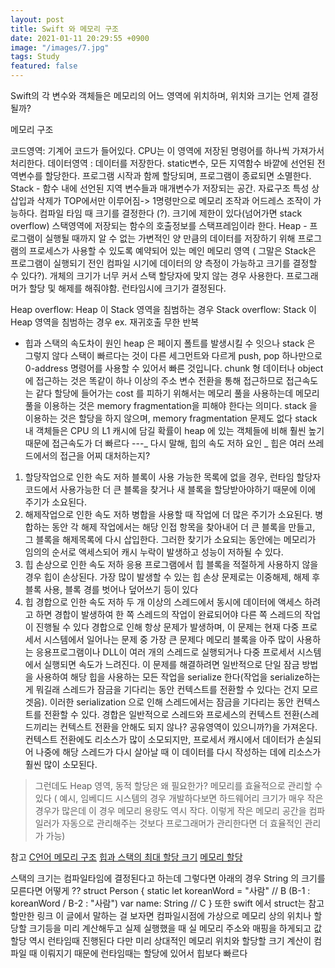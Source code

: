 ```yaml
---
layout: post
title: Swift 와 메모리 구조
date: 2021-01-11 20:29:55 +0900
image: "/images/7.jpg"
tags: Study
featured: false
---
```


Swift의 각 변수와 객체들은 메모리의 어느 영역에 위치하며, 위치와 크기는 언제 결정될까?

메모리 구조

코드영역: 기계어 코드가 들어있다. CPU는 이 영역에 저장된 명령어를 하나씩 가져가서 처리한다.
데이터영역 : 데이터를 저장한다. static변수, 모든 지역함수 바깥에 선언된 전역변수를 할당한다. 프로그램 시작과 함께 할당되며, 프로그램이 종료되면 소멸한다.
Stack - 함수 내에 선언된 지역 변수들과 매개변수가 저장되는 공간. 자료구조 특성 상 삽입과 삭제가 TOP에서만 이루어짐-> 1명령만으로 메모리 조작과 어드레스 조작이 가능하다. 컴파일 타임 때 크기를 결정한다 (?). 크기에 제한이 있다(넘어가면 stack overflow)
스택영역에 저장되는 함수의 호출정보를 스택프레임이라 한다.
Heap - 프로그램이 실행될 때까지 알 수 없는 가변적인 양 만큼의 데이터를 저장하기 위해 프로그램의 프로세스가 사용할 수 있도록 예약되어 있는 메인 메모리 영역 ( 그말은 Stack은 프로그램이 실행되기 전인 컴파일 시기에 데이터의 양 측정이 가능하고 크기를 결정할 수 있다?). 개체의 크기가 너무 커서 스택 할당자에 맞지 않는 경우 사용한다. 프로그래머가 할당 및 해제를 해줘야함. 런타임시에 크기가 결정된다.

Heap overflow: Heap 이 Stack 영역을 침범하는 경우
Stack overflow: Stack 이 Heap 영역을 침범하는 경우 ex. 재귀호출 무한 반복

- 힙과 스택의 속도차이 원인
  heap 은 페이지 폴트를 발생시킬 수 잇으나 stack 은 그렇지 않다
  스택이 빠르다는 것이 다른 세그먼트와 다르게 push, pop 하나만으로 0-address 명령어를 사용할 수 있어서 빠른 것입니다.
  chunk 형 데이터나 object에 접근하는 것은 똑같이 하나 이상의 주소 변수 전환을 통해 접근하므로 접근속도는 같다
  할당에 들어가는 cost 를 피하기 위해서는 메모리 풀을 사용하는데 메모리 풀을 이용하는 것은 memory fragmentation을 피해야 한다는 의미다.
  stack 을 이용하는 것은 할당을 하지 않으며, memory fragmentation 문제도 없다
  stack 내 객체들은 CPU 의 L1 캐시에 담길 확률이 heap 에 있는 객체들에 비해 훨씬 높기 때문에 접근속도가 더 빠르다
  ---_ 다시 말해, 힙의 속도 저하 요인 _ 힙은 여러 쓰레드에서의 접근을 어찌 대처하는지?

1. 할당작업으로 인한 속도 저하
   블록이 사용 가능한 목록에 없을 경우, 런타임 할당자 코드에서 사용가능한 더 큰 블록을 찾거나 새 블록을 할당받아야하기 때문에 이에 주기가 소요된다.
2. 해제작업으로 인한 속도 저하
   병합을 사용할 때 작업에 더 많은 주기가 소요된다. 병합하는 동안 각 해제 작업에서는 해당 인접 항목을 찾아내어 더 큰 블록을 만들고,
   그 블록을 해제목록에 다시 삽입한다. 그러한 찾기가 소요되는 동안에는 메모리가 임의의 순서로 액세스되어 캐시 누락이 발생하고 성능이 저하될 수 있다.
3. 힙 손상으로 인한 속도 저하
   응용 프로그램에서 힙 블록을 적절하게 사용하지 않을 경우 힙이 손상된다. 가장 많이 발생할 수 있는 힙 손상 문제로는 이중해제, 해제 후 블록 사용, 블록 경를 벗어나 덮어쓰기 등이 있다
4. 힙 경합으로 인한 속도 저하
   두 개 이상의 스레드에서 동시에 데이터에 액세스 하려고 하면 경합이 발생하여 한 쪽 스레드의 작업이 완료되어야 다른 쪽 스레드의 작업이 진행될 수 있다
   경합으로 인해 항상 문제가 발생하며, 이 문제는 현재 다중 프로세서 시스템에서 일어나는 문제 중 가장 큰 문제다
   메모리 블록을 아주 많이 사용하는 응용프로그램이나 DLL이 여러 개의 스레드로 실행되거나 다중 프로세서 시스템에서 실행되면 속도가 느려진다. 이 문제를 해결하려면 일반적으로 단일 잠금 방법을 사용하여 해당 힙을 사용하는 모든 작업을 serialize 한다(작업을 serialize하는게 뭐길래 스레드가 잠금을 기다리는 동안 컨텍스트를 전환할 수 있다는 건지 모르겟음). 이러한 serialization 으로 인해 스레드에서는 잠금을 기다리는 동안 컨텍스트를 전환할 수 있다.
   경합은 일반적으로 스레드와 프로세스의 컨텍스트 전환(스레드끼리는 컨텍스트 전환을 안해도 되지 않나? 공유영역이 있으니까?)을 가져온다. 컨텍스트 전환에도 리소스가 많이 소모되지만, 프로세서 캐시에서 데이터가 손실되어 나중에 해당 스레드가 다시 살아날 때 이 데이터를 다시 작성하는 데에 리소스가 훨씬 많이 소모된다.

> 그런데도 Heap 영역, 동적 할당은 왜 필요한가?
> 메모리를 효율적으로 관리할 수 있다
> ( 예시, 임베디드 시스템의 경우 개발하다보면
> 하드웨어리 크기가 매우 작은 경우가 많은데
> 이 경우 메모리 용량도 역시 작다.
> 이렇게 작은 메모리 공간을 컴파일러가 자동으로
> 관리해주는 것보다 프로그래머가 관리한다면
> 더 효율적인 관리가 가능)




참고
[C언어 메모리 구조](https://surhommejk.tistory.com/121)
[힙과 스택의 최대 할당 크기](https://bozeury.tistory.com/entry/%ED%9E%99Heap%EA%B3%BC-%EC%8A%A4%ED%83%9DStack%EC%9D%98-%EC%B5%9C%EB%8C%80-%ED%81%AC%EA%B8%B0#:~:text=%EB%B3%B4%ED%86%B5%20%EB%B9%84%EC%A3%BC%EC%96%BC%20%EC%8A%A4%ED%8A%9C%EB%94%94%EC%98%A4%EC%97%90%EC%84%9C%EB%8A%94%20%EB%94%94%ED%8F%B4%ED%8A%B8,%EC%A6%89%2C%20%EC%95%BD%201MB%EC%A0%95%EB%8F%84%20%EB%90%9C%EB%8B%A4.)
[메모리 할당](https://www.geeksforgeeks.org/stack-vs-heap-memory-allocation/#:~:text=Heap%20Allocation%20%3A%20The%20memory%20is,to%20allocated%20and%20de%2Dallocate.)



스택의 크기는 컴파일타임에 결정된다고 하는데
그렇다면 아래의 경우 String 의 크기를 모른다면 어떻게 ??
struct Person {
  static let koreanWord = "사람"		// B (B-1 : koreanWord / B-2 : "사람")
  var name: String		// C
}
또한 swift 에서 struct는 
참고할만한 링크 [](https://big-blog.tistory.com/m/3736)
이 글에서 말하는 걸 보자면 컴파일시점에 가상으로 메모리 상의 위치나 할당할 크기등을 미리 계산해두고 
실제 실행했을 때 실 메모리 주소와 매핑을 하게되고 값 할당 역시 런타임때 진행된다
다만 미리 상대적인 메모리 위치와 할당할 크기 계산이 컴파일 때 이뤄지기 때문에 런타임때는 할당에 있어서
힙보다 빠르다